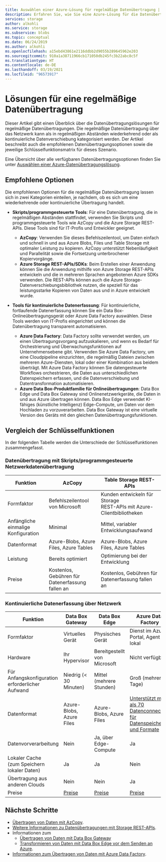 ```yaml
---
title: Auswählen einer Azure-Lösung für regelmäßige Datenübertragung | Microsoft-Dokumentation
description: Erfahren Sie, wie Sie eine Azure-Lösung für die Datenübertragung auswählen, wenn Sie regelmäßig Daten übertragen.
services: storage
author: alkohli
ms.service: storage
ms.subservice: blobs
ms.topic: conceptual
ms.date: 06/24/2019
ms.author: alkohli
ms.openlocfilehash: a15ebd43861e2116ddbb2d9055b289645962e203
ms.sourcegitcommit: 910a1a38711966cb171050db245fc3b22abc8c5f
ms.translationtype: HT
ms.contentlocale: de-DE
ms.lasthandoff: 03/19/2021
ms.locfileid: "96573917"
---
```

# <a name="solutions-for-periodic-data-transfer"></a>Lösungen für eine regelmäßige Datenübertragung
 
Dieser Artikel gibt einen Überblick über die Datenübertragungslösungen für regelmäßige Datenübertragungen. Die regelmäßige Datenübertragung über das Netzwerk kann als in regelmäßigen Abständen wiederkehrend oder als kontinuierliche Datenverschiebung kategorisiert werden. Der Artikel beschreibt auch die empfohlenen Datenübertragungsoptionen sowie die jeweilige Schlüsselfunktionsmatrix für dieses Szenario.

Eine Übersicht über alle verfügbaren Datenübertragungsoptionen finden Sie unter [Auswählen einer Azure-Datenübertragungslösung](storage-choose-data-transfer-solution.md).

## <a name="recommended-options"></a>Empfohlene Optionen

Die empfohlenen Optionen für die regelmäßige Datenübertragung lassen sich in zwei Kategorien einteilen, je nachdem, ob es sich um eine wiederkehrende oder kontinuierliche Übertragung handelt.

- **Skripts/programmgesteuerte Tools**: Für eine Datenübertragung, die in regelmäßigen Abständen stattfindet, verwenden Sie Skripts und programmgesteuerte Tools wie AzCopy und die Azure Storage REST-APIs. Diese Tools sind für IT-Profis und Entwickler geeignet.

    - **AzCopy**: Verwenden Sie dieses Befehlszeilentool, um Daten einfach und schnell in und aus Azure Blobs, Files und Table Storage mit optimaler Leistung zu kopieren. AzCopy unterstützt Nebenläufigkeit und Parallelität sowie die Fortsetzung unterbrochener Kopiervorgänge.
    - **Azure Storage REST-APIs/SDKs**: Beim Erstellen einer Anwendung können Sie die Anwendung mithilfe von Azure Storage REST-APIs entwickeln und die in mehreren Sprachen angebotenen Azure SDKs verwenden. Die REST-APIs können auch die Azure Storage-Datenverschiebungsbibliothek nutzen, die speziell für das leistungsstarke Kopieren von Daten aus und in Azure entwickelt wurde.

- **Tools für kontinuierliche Datenerfassung**: Für kontinuierliche, fortlaufende Datenerfassung können Sie ein Data Box-Onlineübertragungsgerät oder Azure Data Factory auswählen. Diese Tools werden von IT-Profis eingerichtet und können die Datenübertragung transparent automatisieren.

    - **Azure Data Factory**: Data Factory sollte verwendet werden, um einen Übertragungsvorgang aufzuskalieren, und wenn es Bedarf für Orchestrierung und Überwachungsfunktionen auf Unternehmensebene gibt. Verwenden Sie Azure Data Factory, um eine Cloudpipeline einzurichten, die regelmäßig Dateien zwischen mehreren Azure-Diensten, lokal oder einer Kombination aus beidem überträgt. Mit Azure Data Factory können Sie datengesteuerte Workflows orchestrieren, die Daten aus unterschiedlichen Datenspeichern erfassen, und die Datenverschiebung und Datentransformation automatisieren.
    - **Azure Data Box-Produktfamilie für Onlineübertragungen**: Data Box Edge und Data Box Gateway sind Onlinenetzwerkgeräte, die Daten in und aus Azure übertragen können. Data Box Edge verwendet KI-fähiges (künstliche Intelligenz) Edge-Compute, um Daten vor dem Hochladen zu vorzuverarbeiten. Data Box Gateway ist eine virtuelle Version des Geräts mit den gleichen Datenübertragungsfunktionen.


## <a name="comparison-of-key-capabilities"></a>Vergleich der Schlüsselfunktionen

In der folgenden Tabelle werden die Unterschiede der Schlüsselfunktionen zusammengefasst.

### <a name="scriptedprogrammatic-network-data-transfer"></a>Datenübertragung mit Skripts/programmgesteuerte Netzwerkdatenübertragung

| Funktion                  | AzCopy                                 | Table Storage REST-APIs       |
|-----------------------------|----------------------------------------|-------------------------------|
| Formfaktor                 | Befehlszeilentool von Microsoft       | Kunden entwickeln für Storage <br> REST-APIs mit Azure-Clientbibliotheken |
| Anfängliche einmalige Konfiguration     | Minimal                                | Mittel, variabler Entwicklungsaufwand    |
| Datenformat                 | Azure-Blobs, Azure Files, Azure Tables | Azure-Blobs, Azure Files, Azure Tables   |
| Leistung                 | Bereits optimiert                      | Optimierung bei der Entwicklung                  |
| Preise                     | Kostenlos, Gebühren für Datenerfassung fallen an      | Kostenlos, Gebühren für Datenerfassung fallen an        |

### <a name="continuous-data-ingestion-over-network"></a>Kontinuierliche Datenerfassung über Netzwerk

| Funktion                                       | Data Box Gateway | Data Box Edge   | Azure Data Factory        |
|----------------------------------|-----------------------------------------|--------------------------|---------------------------|
| Formfaktor                                   | Virtuelles Gerät             | Physisches Gerät          | Dienst im Azure-Portal, Agent lokal                                                            |
| Hardware                                      | Ihr Hypervisor            | Bereitgestellt von Microsoft    | Nicht verfügbar                                                            |
| Für Anfangskonfiguration erforderlicher Aufwand                          | Niedrig (< 30 Minuten)            | Mittel (mehrere Stunden) | Groß (mehrere Tage)                                                 |
| Datenformat                                   | Azure-Blobs, Azure Files   | Azure-Blobs, Azure Files | [Unterstützt mehr als 70 Datenconnectors für Datenspeicher und Formate](../../data-factory/copy-activity-overview.md#supported-data-stores-and-formats)|
| Datenvorverarbeitung                           | Nein                         | Ja, über Edge-Compute    | Ja                                                           |
| Lokaler Cache<br>(zum Speichern lokaler Daten)    | Ja                        | Ja                      | Nein                                                            |
| Übertragung aus anderen Clouds                    | Nein                         | Nein                       | Ja                                                           |
| Preise                                       | [Preise](https://azure.microsoft.com/pricing/details/storage/databox/gateway/)                    | [Preise](https://azure.microsoft.com/pricing/details/storage/databox/edge/)                  | [Preise](https://azure.microsoft.com/pricing/details/data-factory/)                                                       |

## <a name="next-steps"></a>Nächste Schritte

- [Übertragen von Daten mit AzCopy](./storage-use-azcopy-v10.md?toc=%2fazure%2fstorage%2ftables%2ftoc.json).
- [Weitere Informationen zu Datenübertragungen mit Storage REST-APIs](/dotnet/api/overview/azure/storage).
- Informationen zum
    - [Übertragen von Daten mit Data Box Gateway](../../databox-gateway/data-box-gateway-deploy-add-shares.md)
    - [Transformieren von Daten mit Data Box Edge vor dem Senden an Azure](../../databox-online/azure-stack-edge-deploy-configure-compute.md).
- [Informationen zum Übertragen von Daten mit Azure Data Factory](../../data-factory/tutorial-bulk-copy-portal.md).